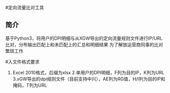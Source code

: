 #定向流量比对工具
## 简介
基于Python3，将用户的DPI明细与从XGW导出的定向流量规则文件进行IP/URL比对，分布输出匹配上和未匹配上的汇总和明细结果
为了解放运营商同事的比对繁琐工作

#入文件格式要求
1. Excel 2010格式，后缀为xlsx
2.单用户的DPI明细，F列为目的IP，K列为URL
3.xGW导出的dpi规则文件（目前支持中兴），AE列为RG值，H/I列为目的IP和掩码，T列为URL
